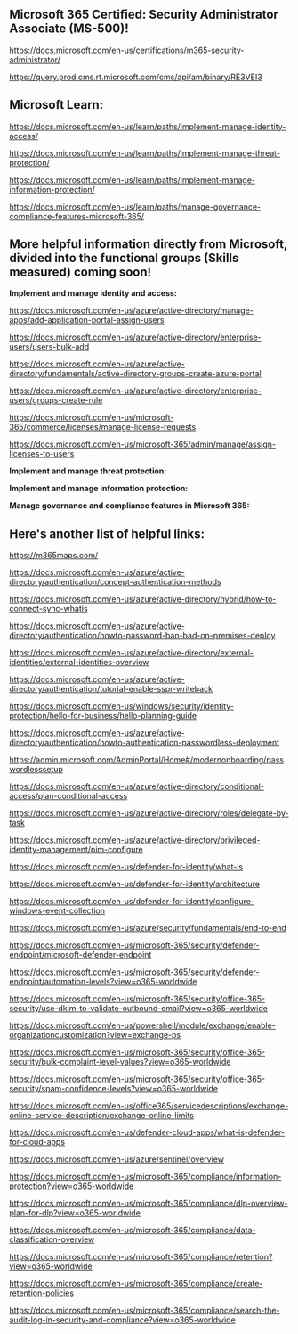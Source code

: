 Microsoft 365 Certified: Security Administrator Associate (MS-500)!
------------------

https://docs.microsoft.com/en-us/certifications/m365-security-administrator/

https://query.prod.cms.rt.microsoft.com/cms/api/am/binary/RE3VEI3


Microsoft Learn:
----------------

https://docs.microsoft.com/en-us/learn/paths/implement-manage-identity-access/

https://docs.microsoft.com/en-us/learn/paths/implement-manage-threat-protection/

https://docs.microsoft.com/en-us/learn/paths/implement-manage-information-protection/

https://docs.microsoft.com/en-us/learn/paths/manage-governance-compliance-features-microsoft-365/


More helpful information directly from Microsoft, divided into the functional groups (Skills measured) coming soon!
-------------------

**Implement and manage identity and access:**

https://docs.microsoft.com/en-us/azure/active-directory/manage-apps/add-application-portal-assign-users

https://docs.microsoft.com/en-us/azure/active-directory/enterprise-users/users-bulk-add

https://docs.microsoft.com/en-us/azure/active-directory/fundamentals/active-directory-groups-create-azure-portal

https://docs.microsoft.com/en-us/azure/active-directory/enterprise-users/groups-create-rule

https://docs.microsoft.com/en-us/microsoft-365/commerce/licenses/manage-license-requests

https://docs.microsoft.com/en-us/microsoft-365/admin/manage/assign-licenses-to-users

**Implement and manage threat protection:**

**Implement and manage information protection:**

**Manage governance and compliance features in Microsoft 365:**


Here's another list of helpful links:
----------------

https://m365maps.com/

https://docs.microsoft.com/en-us/azure/active-directory/authentication/concept-authentication-methods

https://docs.microsoft.com/en-us/azure/active-directory/hybrid/how-to-connect-sync-whatis

https://docs.microsoft.com/en-us/azure/active-directory/authentication/howto-password-ban-bad-on-premises-deploy

https://docs.microsoft.com/en-us/azure/active-directory/external-identities/external-identities-overview

https://docs.microsoft.com/en-us/azure/active-directory/authentication/tutorial-enable-sspr-writeback

https://docs.microsoft.com/en-us/windows/security/identity-protection/hello-for-business/hello-planning-guide

https://docs.microsoft.com/en-us/azure/active-directory/authentication/howto-authentication-passwordless-deployment

https://admin.microsoft.com/AdminPortal/Home#/modernonboarding/passwordlesssetup

https://docs.microsoft.com/en-us/azure/active-directory/conditional-access/plan-conditional-access

https://docs.microsoft.com/en-us/azure/active-directory/roles/delegate-by-task

https://docs.microsoft.com/en-us/azure/active-directory/privileged-identity-management/pim-configure

https://docs.microsoft.com/en-us/defender-for-identity/what-is

https://docs.microsoft.com/en-us/defender-for-identity/architecture

https://docs.microsoft.com/en-us/defender-for-identity/configure-windows-event-collection

https://docs.microsoft.com/en-us/azure/security/fundamentals/end-to-end

https://docs.microsoft.com/en-us/microsoft-365/security/defender-endpoint/microsoft-defender-endpoint

https://docs.microsoft.com/en-us/microsoft-365/security/defender-endpoint/automation-levels?view=o365-worldwide

https://docs.microsoft.com/en-us/microsoft-365/security/office-365-security/use-dkim-to-validate-outbound-email?view=o365-worldwide

https://docs.microsoft.com/en-us/powershell/module/exchange/enable-organizationcustomization?view=exchange-ps

https://docs.microsoft.com/en-us/microsoft-365/security/office-365-security/bulk-complaint-level-values?view=o365-worldwide

https://docs.microsoft.com/en-us/microsoft-365/security/office-365-security/spam-confidence-levels?view=o365-worldwide

https://docs.microsoft.com/en-us/office365/servicedescriptions/exchange-online-service-description/exchange-online-limits

https://docs.microsoft.com/en-us/defender-cloud-apps/what-is-defender-for-cloud-apps

https://docs.microsoft.com/en-us/azure/sentinel/overview

https://docs.microsoft.com/en-us/microsoft-365/compliance/information-protection?view=o365-worldwide

https://docs.microsoft.com/en-us/microsoft-365/compliance/dlp-overview-plan-for-dlp?view=o365-worldwide

https://docs.microsoft.com/en-us/microsoft-365/compliance/data-classification-overview

https://docs.microsoft.com/en-us/microsoft-365/compliance/retention?view=o365-worldwide

https://docs.microsoft.com/en-us/microsoft-365/compliance/create-retention-policies

https://docs.microsoft.com/en-us/microsoft-365/compliance/search-the-audit-log-in-security-and-compliance?view=o365-worldwide
